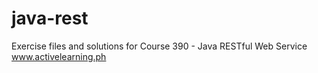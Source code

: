 # java-rest
Exercise files and solutions for Course 390 - Java RESTful Web Service
www.activelearning.ph
